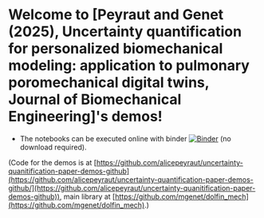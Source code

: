 # Welcome to [Peyraut and Genet (2025), Uncertainty quantification for personalized biomechanical modeling: application to pulmonary poromechanical digital twins, Journal of Biomechanical Engineering]'s demos!

* The notebooks can be executed online with binder [![Binder](https://mybinder.org/badge_logo.svg)](https://mybinder.org/v2/gh/alicepeyraut/uncertainty-quantification-paper-demos-github/main?urlpath=lab/tree/./demos/) (no download required).

(Code for the demos is at [https://github.com/alicepeyraut/uncertainty-quanitification-paper-demos-github](https://github.com/alicepeyraut/uncertainty-quantification-paper-demos-github/](https://github.com/alicepeyraut/uncertainty-quanitification-paper-demos-github)), main library at [https://github.com/mgenet/dolfin_mech](https://github.com/mgenet/dolfin_mech).)

